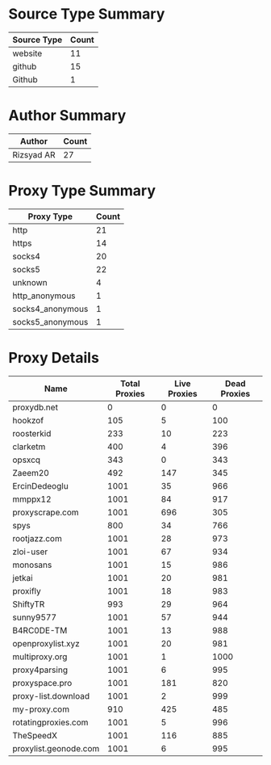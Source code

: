 # Source Type Summary

| Source Type | Count |
|-------------|-------|
| website | 11 |
| github | 15 |
| Github | 1 |


# Author Summary

| Author | Count |
|--------|-------|
| Rizsyad AR | 27 |


# Proxy Type Summary

| Proxy Type | Count |
|------------|-------|
| http | 21 |
| https | 14 |
| socks4 | 20 |
| socks5 | 22 |
| unknown | 4 |
| http_anonymous | 1 |
| socks4_anonymous | 1 |
| socks5_anonymous | 1 |


# Proxy Details

| Name | Total Proxies | Live Proxies | Dead Proxies |
|------|---------------|--------------|---------------|
| proxydb.net | 0 | 0 | 0 |
| hookzof | 105 | 5 | 100 |
| roosterkid | 233 | 10 | 223 |
| clarketm | 400 | 4 | 396 |
| opsxcq | 343 | 0 | 343 |
| Zaeem20 | 492 | 147 | 345 |
| ErcinDedeoglu | 1001 | 35 | 966 |
| mmppx12 | 1001 | 84 | 917 |
| proxyscrape.com | 1001 | 696 | 305 |
| spys | 800 | 34 | 766 |
| rootjazz.com | 1001 | 28 | 973 |
| zloi-user | 1001 | 67 | 934 |
| monosans | 1001 | 15 | 986 |
| jetkai | 1001 | 20 | 981 |
| proxifly | 1001 | 18 | 983 |
| ShiftyTR | 993 | 29 | 964 |
| sunny9577 | 1001 | 57 | 944 |
| B4RC0DE-TM | 1001 | 13 | 988 |
| openproxylist.xyz | 1001 | 20 | 981 |
| multiproxy.org | 1001 | 1 | 1000 |
| proxy4parsing | 1001 | 6 | 995 |
| proxyspace.pro | 1001 | 181 | 820 |
| proxy-list.download | 1001 | 2 | 999 |
| my-proxy.com | 910 | 425 | 485 |
| rotatingproxies.com | 1001 | 5 | 996 |
| TheSpeedX | 1001 | 116 | 885 |
| proxylist.geonode.com | 1001 | 6 | 995 |
